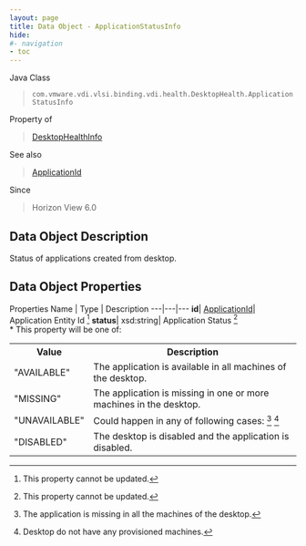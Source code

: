 ```yaml
---
layout: page
title: Data Object - ApplicationStatusInfo
hide:
#- navigation
- toc
---
```






Java Class
> `com.vmware.vdi.vlsi.binding.vdi.health.DesktopHealth.ApplicationStatusInfo`

Property of
> [DesktopHealthInfo](vdi.health.DesktopHealth.DesktopHealthInfo.md#field_detail)

See also
> [ApplicationId](vdi.entity.ApplicationId.md)

Since
> Horizon View 6.0


## Data Object Description

Status of applications created from desktop.

## Data Object Properties
Properties
Name |  Type |  Description
---|---|---
**id**| [ApplicationId](vdi.entity.ApplicationId.md)|  Application Entity Id [^2]
**status**|  xsd:string|  Application Status [^2]<br>* This property will be one of:<br><table><tr><th>Value</th><th>Description</th></tr><tr><td>"AVAILABLE"</td><td>The application is available in all machines of the desktop.</td></tr><tr><td>"MISSING"</td><td>The application is missing in one or more machines in the desktop.</td></tr><tr><td>"UNAVAILABLE"</td><td>Could happen in any of following cases: [^235] [^236]</td></tr><tr><td>"DISABLED"</td><td>The desktop is disabled and the application is disabled.</td></tr></table>


 


[^2]: This property cannot be updated.
[^235]: The application is missing in all the machines of the desktop.
[^236]: Desktop do not have any provisioned machines.